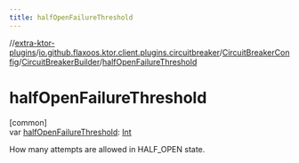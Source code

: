 ```yaml
---
title: halfOpenFailureThreshold
---
```


//[extra-ktor-plugins](../../../../index.md)/[io.github.flaxoos.ktor.client.plugins.circuitbreaker](../../index.md)/[CircuitBreakerConfig](../index.md)/[CircuitBreakerBuilder](index.md)/[halfOpenFailureThreshold](half-open-failure-threshold.md)

# halfOpenFailureThreshold

[common]\
var [halfOpenFailureThreshold](half-open-failure-threshold.md): [Int](https://kotlinlang.org/api/latest/jvm/stdlib/kotlin/-int/index.md)

How many attempts are allowed in HALF_OPEN state.




